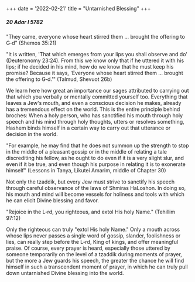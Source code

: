+++
date = '2022-02-21'
title = "Untarnished Blessing"
+++

##### 20 Adar I 5782

"They came, everyone whose heart stirred them ... brought the offering to G‑d" (Shemos 35:21)

"It is written, 'That which emerges from your lips you shall observe and do' (Deuteronomy 23:24). From this we know only that if he uttered it with his lips; if he decided in his mind, how do we know that he must keep his promise? Because it says, 'Everyone whose heart stirred them ... brought the offering to G‑d.'" (Talmud, Shevuot 26b)

We learn here how great an importance our sages attributed to carrying out that which you verbally or mentally committed yourself too. Everything that leaves a Jew's mouth, and even a conscious decision he makes, already has a tremendous effect on the world. This is the entire principle behind broches: When a holy person, who has sanctified his mouth through holy speech and his mind through holy thoughts, utters or resolves something, Hashem binds himself in a certain way to carry out that utterance or decision in the world.

"For example, he may find that he does not summon up the strength to stop in the middle of a pleasant gossip or in the middle of relating a tale discrediting his fellow, as he ought to do even if it is a very slight slur, and even if it be true, and even though his purpose in relating it is to exonerate himself" (Lessons in Tanya, Likutei Amarim, middle of Chapter 30)

Not only the tzaddik, but every Jew must strive to sanctify his speech through careful observance of the laws of Shmiras HaLoshon. In doing so, his mouth and mind will become vessels for holiness and tools with which he can elicit Divine blessing and favor. 

"Rejoice in the L‑rd, you righteous, and extol His holy Name." (Tehillim 97:12)

Only the righteous can truly "extol His holy Name." Only a mouth across whose lips never passes a single word of gossip, slander, foolishness or lies, can really step before the L‑rd, King of kings, and offer meaningful praise. Of course, every prayer is heard, especially those uttered by someone temporarily on the level of a tzaddik during moments of prayer, but the more a Jew guards his speech, the greater the chance he will find himself in such a transcendent moment of prayer, in which he can truly pull down untarnished Divine blessing into the world.
